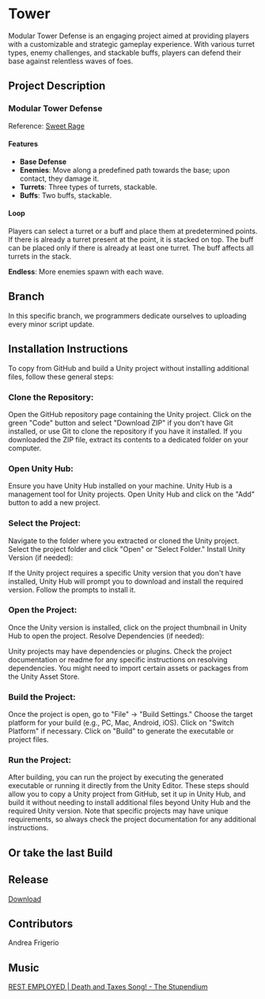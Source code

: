 # Tower

Modular Tower Defense is an engaging project aimed at providing players with a customizable and strategic gameplay experience. With various turret types, enemy challenges, and stackable buffs, players can defend their base against relentless waves of foes.

## Project Description

### Modular Tower Defense

Reference: [Sweet Rage](https://eventhorizonschool.itch.io/sweet-rage)

#### Features

- **Base Defense**
- **Enemies**: Move along a predefined path towards the base; upon contact, they damage it.
- **Turrets**: Three types of turrets, stackable.
- **Buffs**: Two buffs, stackable.

#### Loop
Players can select a turret or a buff and place them at predetermined points. If there is already a turret present at the point, it is stacked on top. The buff can be placed only if there is already at least one turret. The buff affects all turrets in the stack.

**Endless**: More enemies spawn with each wave.

## Branch 

In this specific branch, we programmers dedicate ourselves to uploading every minor script update.

## Installation Instructions

To copy from GitHub and build a Unity project without installing additional files, follow these general steps:

### Clone the Repository:

Open the GitHub repository page containing the Unity project.
Click on the green "Code" button and select "Download ZIP" if you don't have Git installed, or use Git to clone the repository if you have it installed.
If you downloaded the ZIP file, extract its contents to a dedicated folder on your computer.
### Open Unity Hub:

Ensure you have Unity Hub installed on your machine. Unity Hub is a management tool for Unity projects.
Open Unity Hub and click on the "Add" button to add a new project.
### Select the Project:

Navigate to the folder where you extracted or cloned the Unity project.
Select the project folder and click "Open" or "Select Folder."
Install Unity Version (if needed):

If the Unity project requires a specific Unity version that you don't have installed, Unity Hub will prompt you to download and install the required version. Follow the prompts to install it.
### Open the Project:

Once the Unity version is installed, click on the project thumbnail in Unity Hub to open the project.
Resolve Dependencies (if needed):

Unity projects may have dependencies or plugins. Check the project documentation or readme for any specific instructions on resolving dependencies. You might need to import certain assets or packages from the Unity Asset Store.
### Build the Project:

Once the project is open, go to "File" -> "Build Settings."
Choose the target platform for your build (e.g., PC, Mac, Android, iOS).
Click on "Switch Platform" if necessary.
Click on "Build" to generate the executable or project files.
### Run the Project:

After building, you can run the project by executing the generated executable or running it directly from the Unity Editor.
These steps should allow you to copy a Unity project from GitHub, set it up in Unity Hub, and build it without needing to install additional files beyond Unity Hub and the required Unity version. Note that specific projects may have unique requirements, so always check the project documentation for any additional instructions.

## Or take the last Build
 ## Release
[Download](https://github.com/STRANOstudios/Tower/releases/tag/Version0.1alpha)

## Contributors
Andrea Frigerio

## Music
[REST EMPLOYED | Death and Taxes Song! - The Stupendium](https://youtu.be/bJ-1RRNqhVM)
